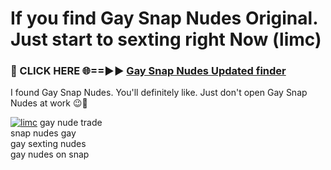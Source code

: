 # If you find Gay Snap Nudes Original. Just start to sexting right Now (limc)

<h3>🔴 CLICK HERE 🌐==►► <a href="https://tinyurl.com/mtbk5fxa" rel="nofollow">Gay Snap Nudes Updated finder</a></h3>

I found Gay Snap Nudes. You'll definitely like. Just don't open Gay Snap Nudes at work 😉💬

[![limc](https://i.imgur.com/Q8WKrnY.jpeg)](https://tinyurl.com/mtbk5fxa)
gay nude trade<br>
snap nudes gay<br>
gay sexting nudes<br>
gay nudes on snap